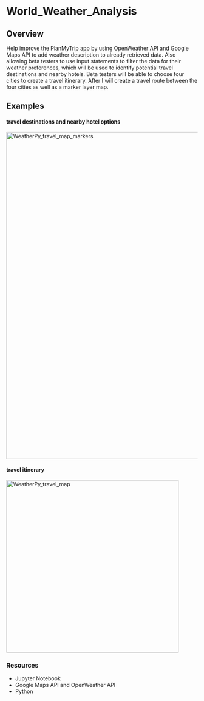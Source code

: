 # World_Weather_Analysis

## Overview

Help improve the PlanMyTrip app by using OpenWeather API and Google Maps API to add weather description to already retrieved data. Also allowing beta testers to use input statements to filter the data for their weather preferences, which will be used to identify potential travel destinations and nearby hotels. Beta testers will be able to choose four cities to create a travel itinerary. After I will create a travel route between the four cities as well as a marker layer map.

## Examples

#### travel destinations and nearby hotel options

<img width="860" alt="WeatherPy_travel_map_markers" src="https://user-images.githubusercontent.com/107652317/184453265-6e6d3e25-50d9-4127-bbd7-ed128d5a394c.png">

#### travel itinerary

<img width="454" alt="WeatherPy_travel_map" src="https://user-images.githubusercontent.com/107652317/184453199-64c1ef2f-3a69-4efd-bec1-3c0325cb76f6.png">



### Resources
* Jupyter Notebook
* Google Maps API and OpenWeather API
* Python
